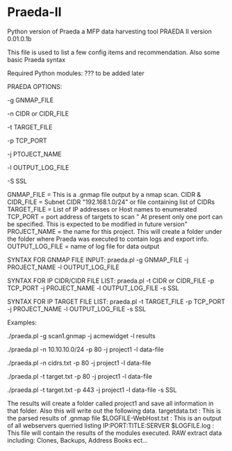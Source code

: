 # Praeda-II
Python version of Praeda a MFP data harvesting tool
PRAEDA II version 0.01.0.1b

This file is used to list a few config items and recommendation. Also some basic Praeda syntax 

Required Python modules:
??? to be added later 

PRAEDA OPTIONS:

-g GNMAP_FILE

-n CIDR or CIDR_FILE 

-t TARGET_FILE

-p TCP_PORT

-j PTOJECT_NAME

-l OUTPUT_LOG_FILE

-S SSL


GNMAP_FILE = This is a .gnmap file output by a nmap scan.
CIDR & CIDR_FILE = Subnet CIDR "192.168.1.0/24" or file containing list of CIDRs
TARGET_FILE = List of IP addresses or Host names to enumerated
TCP_PORT = port address of targets to scan " At present only one port can be specified. This is expected to be modified in future version"
PROJECT_NAME = the name for this project. This will create a folder under the folder where Praeda was executed to contain logs and export info.
OUTPUT_LOG_FILE = name of log file for data output


SYNTAX FOR GNMAP FILE INPUT:
praeda.pl -g GNMAP_FILE -j PROJECT_NAME -l OUTPUT_LOG_FILE

SYNTAX FOR IP  CIDR/CIDR FILE LIST:
praeda.pl -t CIDR or CIDR_FILE -p TCP_PORT -j PROJECT_NAME -l OUTPUT_LOG_FILE -s SSL


SYNTAX FOR IP TARGET FILE LIST:
praeda.pl -t TARGET_FILE -p TCP_PORT -j PROJECT_NAME -l OUTPUT_LOG_FILE -s SSL 
 

Examples:

./praeda.pl -g scan1.gnmap -j acmewidget -l results

./praeda.pl  -n 10.10.10.0/24 -p 80  -j project1 -l data-file

./praeda.pl  -n cidrs.txt -p 80  -j project1 -l data-file

./praeda.pl  -t target.txt -p 80  -j project1 -l data-file

./praeda.pl  -t target.txt -p 443  -j project1 -l data-file -s SSL

The results will create a folder called project1 and save all information in that folder. Also this will write out the following data.
targetdata.txt  : This is the parsed results of .gnmap file
$LOGFILE-WebHost.txt : This is an output of all webservers querried listing IP:PORT:TITLE:SERVER
$LOGFILE.log : This file will contain the results of the modules executed.
RAW extract data including: Clones, Backups, Address Books ect...
